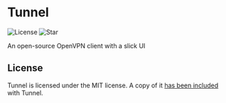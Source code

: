 # Tunnel
![License](https://img.shields.io/github/license/rjindael/Tunnel) ![Star](https://img.shields.io/github/stars/rjindael/Tunnel?style=social)

An open-source OpenVPN client with a slick UI

## License

Tunnel is licensed under the MIT license. A copy of it [has been included](https://github.com/rjindael/Tunnel/blob/trunk/LICENSE) with Tunnel.